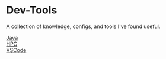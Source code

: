 # Dev-Tools

A collection of knowledge, configs, and tools I've found useful.

[Java](Java-Resources/Java.MD)  
[HPC](Kestrel-Resources/README.md)  
[VSCode](VSCode-Resources/VSCode.MD)